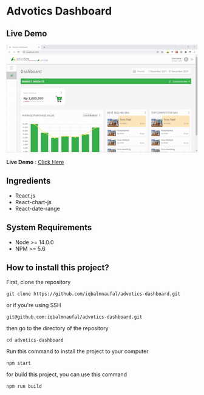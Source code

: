 # Advotics Dashboard

## Live Demo

![](https://github.com/iqbalmnaufal/advotics-dashboard/blob/main/src/assets/demo.gif)

**Live Demo** : [Click Here](http://advotics-dashboard.vercel.app/)

## Ingredients

- React.js
- React-chart-js
- React-date-range

## System Requirements
- Node >= 14.0.0
- NPM >= 5.6

## How to install this project?

First, clone the repository
```
git clone https://github.com/iqbalmnaufal/advotics-dashboard.git
```
or if you're using SSH
```
git@github.com:iqbalmnaufal/advotics-dashboard.git
```
then go to the directory of the repository
```
cd advotics-dashboard
```
Run this command to install the project to your computer
```
npm start
```
for build this project, you can use this command
```
npm run build
```
